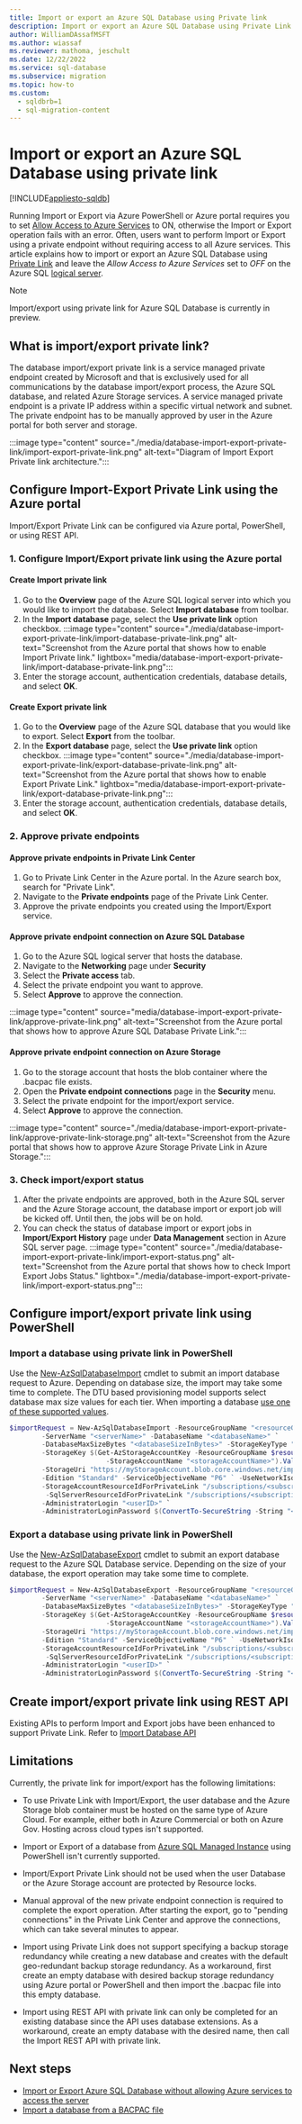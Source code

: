 ```yaml
---
title: Import or export an Azure SQL Database using Private link
description: Import or export an Azure SQL Database using Private Link without requiring Azure services to access the server.
author: WilliamDAssafMSFT
ms.author: wiassaf
ms.reviewer: mathoma, jeschult
ms.date: 12/22/2022
ms.service: sql-database
ms.subservice: migration
ms.topic: how-to
ms.custom:
  - sqldbrb=1
  - sql-migration-content
---
```

# Import or export an Azure SQL Database using private link

[!INCLUDE[appliesto-sqldb](../includes/appliesto-sqldb.md)]

Running Import or Export via Azure PowerShell or Azure portal requires you to set [Allow Access to Azure Services](network-access-controls-overview.md) to ON, otherwise the Import or Export operation fails with an error. Often, users want to perform Import or Export using a private endpoint without requiring access to all Azure services. This article explains how to import or export an Azure SQL Database using [Private Link](private-endpoint-overview.md) and leave the *Allow Access to Azure Services* set to *OFF* on the Azure SQL [logical server](logical-servers.md).

> [!NOTE]  
> Import/export using private link for Azure SQL Database is currently in preview.

## What is import/export private link?

The database import/export private link is a service managed private endpoint created by Microsoft and that is exclusively used for all communications by the database import/export process, the Azure SQL database, and related Azure Storage services. A service managed private endpoint is a private IP address within a specific virtual network and subnet. The private endpoint has to be manually approved by user in the Azure portal for both server and storage.

:::image type="content" source="./media/database-import-export-private-link/import-export-private-link.png" alt-text="Diagram of Import Export Private link architecture.":::

## Configure Import-Export Private Link using the Azure portal

Import/Export Private Link can be configured via Azure portal, PowerShell, or using REST API.

### 1. Configure Import/Export private link using the Azure portal

#### Create Import private link

1. Go to the **Overview** page of the Azure SQL logical server into which you would like to import the database. Select **Import database** from toolbar.
1. In the **Import database** page, select the **Use private link** option checkbox.
   :::image type="content" source="./media/database-import-export-private-link/import-database-private-link.png" alt-text="Screenshot from the Azure portal that shows how to enable Import Private link." lightbox="media/database-import-export-private-link/import-database-private-link.png":::
1. Enter the storage account, authentication credentials, database details, and select **OK**.

#### Create Export private link

1. Go to the **Overview** page of the Azure SQL database that you would like to export. Select **Export** from the toolbar.
1. In the **Export database** page, select the **Use private link** option checkbox.
   :::image type="content" source="./media/database-import-export-private-link/export-database-private-link.png" alt-text="Screenshot from the Azure portal that shows how to enable Export Private Link." lightbox="media/database-import-export-private-link/export-database-private-link.png":::
1. Enter the storage account, authentication credentials, database details, and select **OK**.

### 2. Approve private endpoints

#### Approve private endpoints in Private Link Center

1. Go to Private Link Center in the Azure portal. In the Azure search box, search for "Private Link".
1. Navigate to the **Private endpoints** page of the Private Link Center.
1. Approve the private endpoints you created using the Import/Export service.

#### Approve private endpoint connection on Azure SQL Database

1. Go to the Azure SQL logical server that hosts the database.
1. Navigate to the **Networking** page under **Security**
1. Select the **Private access** tab.
1. Select the private endpoint you want to approve.
1. Select **Approve** to approve the connection.

:::image type="content" source="media/database-import-export-private-link/approve-private-link.png" alt-text="Screenshot from the Azure portal that shows how to approve Azure SQL Database Private Link.":::

#### Approve private endpoint connection on Azure Storage

1. Go to the storage account that hosts the blob container where the .bacpac file exists.
1. Open the **Private endpoint connections** page in the **Security** menu.
1. Select the private endpoint for the import/export service.
1. Select **Approve** to approve the connection.

:::image type="content" source="./media/database-import-export-private-link/approve-private-link-storage.png" alt-text="Screenshot from the Azure portal that shows how to approve Azure Storage Private Link in Azure Storage.":::

### 3. Check import/export status

1. After the private endpoints are approved, both in the Azure SQL server and the Azure Storage account, the database import or export job will be kicked off. Until then, the jobs will be on hold.
1. You can check the status of database import or export jobs in **Import/Export History** page under **Data Management** section in Azure SQL server page.
:::image type="content" source="./media/database-import-export-private-link/import-export-status.png" alt-text="Screenshot from the Azure portal that shows how to check Import Export Jobs Status." lightbox="./media/database-import-export-private-link/import-export-status.png":::

## Configure import/export private link using PowerShell

### Import a database using private link in PowerShell

Use the [New-AzSqlDatabaseImport](/PowerShell/module/az.sql/new-azsqldatabaseimport) cmdlet to submit an import database request to Azure. Depending on database size, the import may take some time to complete. The DTU based provisioning model supports select database max size values for each tier. When importing a database [use one of these supported values](/sql/t-sql/statements/create-database-transact-sql).

```PowerShell
$importRequest = New-AzSqlDatabaseImport -ResourceGroupName "<resourceGroupName>" `
        -ServerName "<serverName>" -DatabaseName "<databaseName>" `
        -DatabaseMaxSizeBytes "<databaseSizeInBytes>" -StorageKeyType "StorageAccessKey" `
        -StorageKey $(Get-AzStorageAccountKey -ResourceGroupName $resourceGroupName `
                        -StorageAccountName "<storageAccountName>").Value[0]
        -StorageUri "https://myStorageAccount.blob.core.windows.net/importsample/sample.bacpac" `
        -Edition "Standard" -ServiceObjectiveName "P6" ` -UseNetworkIsolation $true `
        -StorageAccountResourceIdForPrivateLink "/subscriptions/<subscriptionId>/resourcegroups/<resource_group_name>/providers/Microsoft.Storage/storageAccounts/<storage_account_name>" `
         -SqlServerResourceIdForPrivateLink "/subscriptions/<subscriptionId>/resourceGroups/<resource_group_name>/providers/Microsoft.Sql/servers/<server_name>" `
        -AdministratorLogin "<userID>" `
        -AdministratorLoginPassword $(ConvertTo-SecureString -String "<password>" -AsPlainText -Force)
```

### Export a database using private link in PowerShell

Use the [New-AzSqlDatabaseExport](/PowerShell/module/az.sql/new-azsqldatabaseexport) cmdlet to submit an export database request to the Azure SQL Database service. Depending on the size of your database, the export operation may take some time to complete.

```PowerShell
$importRequest = New-AzSqlDatabaseExport -ResourceGroupName "<resourceGroupName>" `
        -ServerName "<serverName>" -DatabaseName "<databaseName>" `
        -DatabaseMaxSizeBytes "<databaseSizeInBytes>" -StorageKeyType "StorageAccessKey" `
        -StorageKey $(Get-AzStorageAccountKey -ResourceGroupName $resourceGroupName `
                        -StorageAccountName "<storageAccountName>").Value[0]
        -StorageUri "https://myStorageAccount.blob.core.windows.net/importsample/sample.bacpac" `
        -Edition "Standard" -ServiceObjectiveName "P6" ` -UseNetworkIsolation $true `
        -StorageAccountResourceIdForPrivateLink "/subscriptions/<subscriptionId>/resourcegroups/<resource_group_name>/providers/Microsoft.Storage/storageAccounts/<storage_account_name>" `
         -SqlServerResourceIdForPrivateLink "/subscriptions/<subscriptionId>/resourceGroups/<resource_group_name>/providers/Microsoft.Sql/servers/<server_name>" `
        -AdministratorLogin "<userID>" `
        -AdministratorLoginPassword $(ConvertTo-SecureString -String "<password>" -AsPlainText -Force)
```

## Create import/export private link using REST API

Existing APIs to perform Import and Export jobs have been enhanced to support Private Link. Refer to [Import Database API](/rest/api/sql/2021-08-01-preview/servers/import-database)

## Limitations

Currently, the private link for import/export has the following limitations:

- To use Private Link with Import/Export, the user database and the Azure Storage blob container must be hosted on the same type of Azure Cloud. For example, either both in Azure Commercial or both on Azure Gov. Hosting across cloud types isn't supported.

- Import or Export of a database from [Azure SQL Managed Instance](../managed-instance/sql-managed-instance-paas-overview.md) using PowerShell isn't currently supported.

- Import/Export Private Link should not be used when the user Database or the Azure Storage account are protected by Resource locks.

- Manual approval of the new private endpoint connection is required to complete the export operation. After starting the export, go to "pending connections" in the Private Link Center and approve the connections, which can take several minutes to appear.

- Import using Private Link does not support specifying a backup storage redundancy while creating a new database and creates with the default geo-redundant backup storage redundancy. As a workaround, first create an empty database with desired backup storage redundancy using Azure portal or PowerShell and then import the .bacpac file into this empty database.

- Import using REST API with private link can only be completed for an existing database since the API uses database extensions. As a workaround, create an empty database with the desired name, then call the Import REST API with private link.

## Next steps

- [Import or Export Azure SQL Database without allowing Azure services to access the server](database-import-export-azure-services-off.md)
- [Import a database from a BACPAC file](database-import.md)
